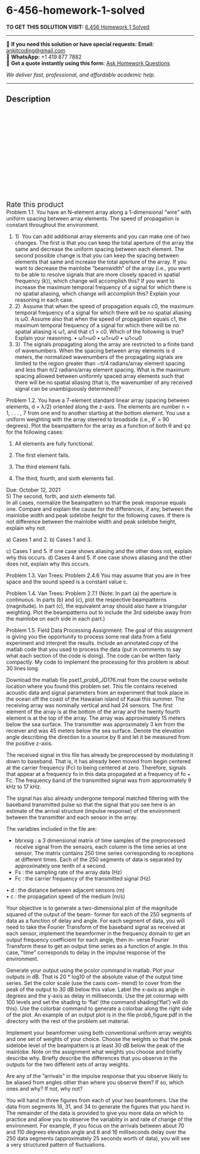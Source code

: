 # 6-456-homework-1-solved
**TO GET THIS SOLUTION VISIT:** [6.456 Homework 1 Solved](https://www.ankitcodinghub.com/product/6-456-homework-1-solved/)


---

📩 **If you need this solution or have special requests:** **Email:** ankitcoding@gmail.com  
📱 **WhatsApp:** +1 419 877 7882  
📄 **Get a quote instantly using this form:** [Ask Homework Questions](https://www.ankitcodinghub.com/services/ask-homework-questions/)

*We deliver fast, professional, and affordable academic help.*

---

<h2>Description</h2>



<div class="kk-star-ratings kksr-auto kksr-align-center kksr-valign-top" data-payload="{&quot;align&quot;:&quot;center&quot;,&quot;id&quot;:&quot;92137&quot;,&quot;slug&quot;:&quot;default&quot;,&quot;valign&quot;:&quot;top&quot;,&quot;ignore&quot;:&quot;&quot;,&quot;reference&quot;:&quot;auto&quot;,&quot;class&quot;:&quot;&quot;,&quot;count&quot;:&quot;0&quot;,&quot;legendonly&quot;:&quot;&quot;,&quot;readonly&quot;:&quot;&quot;,&quot;score&quot;:&quot;0&quot;,&quot;starsonly&quot;:&quot;&quot;,&quot;best&quot;:&quot;5&quot;,&quot;gap&quot;:&quot;4&quot;,&quot;greet&quot;:&quot;Rate this product&quot;,&quot;legend&quot;:&quot;0\/5 - (0 votes)&quot;,&quot;size&quot;:&quot;24&quot;,&quot;title&quot;:&quot;6.456 Homework 1 Solved&quot;,&quot;width&quot;:&quot;0&quot;,&quot;_legend&quot;:&quot;{score}\/{best} - ({count} {votes})&quot;,&quot;font_factor&quot;:&quot;1.25&quot;}">

<div class="kksr-stars">

<div class="kksr-stars-inactive">
            <div class="kksr-star" data-star="1" style="padding-right: 4px">


<div class="kksr-icon" style="width: 24px; height: 24px;"></div>
        </div>
            <div class="kksr-star" data-star="2" style="padding-right: 4px">


<div class="kksr-icon" style="width: 24px; height: 24px;"></div>
        </div>
            <div class="kksr-star" data-star="3" style="padding-right: 4px">


<div class="kksr-icon" style="width: 24px; height: 24px;"></div>
        </div>
            <div class="kksr-star" data-star="4" style="padding-right: 4px">


<div class="kksr-icon" style="width: 24px; height: 24px;"></div>
        </div>
            <div class="kksr-star" data-star="5" style="padding-right: 4px">


<div class="kksr-icon" style="width: 24px; height: 24px;"></div>
        </div>
    </div>

<div class="kksr-stars-active" style="width: 0px;">
            <div class="kksr-star" style="padding-right: 4px">


<div class="kksr-icon" style="width: 24px; height: 24px;"></div>
        </div>
            <div class="kksr-star" style="padding-right: 4px">


<div class="kksr-icon" style="width: 24px; height: 24px;"></div>
        </div>
            <div class="kksr-star" style="padding-right: 4px">


<div class="kksr-icon" style="width: 24px; height: 24px;"></div>
        </div>
            <div class="kksr-star" style="padding-right: 4px">


<div class="kksr-icon" style="width: 24px; height: 24px;"></div>
        </div>
            <div class="kksr-star" style="padding-right: 4px">


<div class="kksr-icon" style="width: 24px; height: 24px;"></div>
        </div>
    </div>
</div>


<div class="kksr-legend" style="font-size: 19.2px;">
            <span class="kksr-muted">Rate this product</span>
    </div>
    </div>
<div class="page" title="Page 1">
<div class="layoutArea">
<div class="column">
Problem 1.1. You have an N-element array along a 1-dimensional ”wire” with uniform spacing between array elements. The speed of propagation is constant throughout the environment.

<ol>
<li>1) &nbsp;You can add additional array elements and you can make one of two changes. The first is that you can keep the total aperture of the array the same and decrease the uniform spacing between each element. The second possible change is that you can keep the spacing between elements that same and increase the total aperture of the array. If you want to decrease the mainlobe ”beamwidth” of the array (i.e., you want to be able to resolve signals that are more closely spaced in spatial frequency (k)), which change will accomplish this? If you want to increase the maximum temporal frequency of a signal for which there is no spatial aliasing, which change will accomplish this? Explain your reasoning in each case.</li>
<li>2) &nbsp;Assume that when the speed of propagation equals c0, the maximum temporal frequency of a signal for which there will be no spatial aliasing is ω0. Assume also that when the speed of propagation equals c1, the maximum temporal frequency of a signal for which there will be no spatial aliasing is ω1, and that c1 &gt; c0. Which of the following is true? Explain your reasoning.
• ω1&gt;ω0 • ω1=ω0 • ω1&lt;ω0
</li>
<li>3) &nbsp;The signals propagating along the array are restricted to a finite band of wavenumbers. When the spacing between array elements is d meters, the normalized wavenumbers of the propagating signals are limited to the region greater than −π/4 radians/array element spacing and less than π/2 radians/array element spacing. What is the maximum spacing allowed between uniformly spaced array elements such that there will be no spatial aliasing (that is, the wavenumber of any received signal can be unambiguously determined)?</li>
</ol>
Problem 1.2. You have a 7-element standard linear array (spacing between elements, d = λ/2) oriented along the z-axis. The elements are number n = 1, . . . , 7 from one end to another starting at the bottom element. You use a uniform weighting with the array steered to broadside (i.e., θ′ = 90 degrees). Plot the beampattern for the array as a function of both θ and ψz for the following cases:

1) All elements are fully functional.

2) The first element fails.

3) The third element fails.

4) The third, fourth, and sixth elements fail.

</div>
</div>
<div class="layoutArea">
<div class="column">
Due: October 12, 2021

</div>
</div>
</div>
<div class="page" title="Page 2">
<div class="layoutArea">
<div class="column">
5) The second, forth, and sixth elements fail.

</div>
</div>
<div class="layoutArea">
<div class="column">
In all cases, normalize the beampattern so that the peak response equals one. Compare and explain the cause for the differences, if any, between the mainlobe width and peak sidelobe height for the following cases. If there is not difference between the mainlobe width and peak sidelobe height, explain why not.

a) Cases 1 and 2. b) Cases 1 and 3.

c) Cases 1 and 5. If one case shows aliasing and the other does not, explain why this occurs. d) Cases 4 and 5. If one case shows aliasing and the other does not, explain why this occurs.

Problem 1.3. Van Trees: Problem 2.4.6 You may assume that you are in free space and the sound speed is a constant value c.

Problem 1.4. Van Trees: Problem 2.7.1 (Note: In part (a) the aperture is continuous. In parts (b) and (c), plot the respective beampatterns (magnitude). In part (c), the equivalent array should also have a triangular weighting. Plot the beampatterns out to include the 3rd sidelobe away from the mainlobe on each side in each part.)

Problem 1.5. Field Data Processing Assignment: The goal of this assignment is giving you the opportunity to process some real data from a field experiment and interpret the results. Include an annotated copy of the matlab code that you used to process the data (put in comments to say what each section of the code is doing). The code can be written fairly compactly. My code to implement the processing for this problem is about 30 lines long.

Download the matlab file pset1_prob6_JD176.mat from the course website location where you found this problem set. This file contains received acoustic data and signal parameters from an experiment that took place in the ocean off the coast of the Hawaiian island of Kauai this summer. The receiving array was nominally vertical and had 24 sensors. The first element of the array is at the bottom of the array and the twenty fourth element is at the top of the array. The array was approximately 15 meters below the sea surface. The transmitter was approximately 3 km from the receiver and was 45 meters below the sea surface. Denote the elevation angle describing the direction to a source by θ and let it be measured from the positive z-axis.

The received signal in this file has already be preprocessed by modulating it down to baseband. That is, it has already been moved from begin centered at the carrier frequency (Fc) to being centered at zero. Therefore, signals that appear at a frequency fo in this data propagated at a frequency of fo + Fc. The frequency band of the transmitted signal was from approximately 9 kHz to 17 kHz.

The signal has also already undergone temporal matched filtering with the baseband transmitted pulse so that the signal that you see here is an estimate of the arrival structure (impulse response) of the environment between the transmitter and each sensor in the array.

The variables included in the file are:

<ul>
<li>bbrxsig : a 3 dimensional matrix of time samples of the preprocessed receive signal from the sensors, each column is the time series at one sensor. The matrix contains 250 time series corresponding to receptions at different times. Each of the 250 segments of data is separated by approximately one tenth of a second.</li>
<li>Fs : the sampling rate of the array data (Hz)</li>
<li>Fc : the carrier frequency of the transmitted signal (Hz)</li>
</ul>
</div>
</div>
</div>
<div class="page" title="Page 3">
<div class="layoutArea">
<div class="column">
• d : the distance between adjacent sensors (m)

</div>
</div>
<div class="layoutArea">
<div class="column">
• c : the propagation speed of the medium (m/s)

Your objective is to generate a two-dimensional plot of the magnitude squared of the output of the beam- former for each of the 250 segments of data as a function of delay and angle. For each segment of data, you will need to take the Fourier Transform of the baseband signal as received at each sensor, implement the beamformer in the frequency domain to get an output frequency coefficient for each angle, then in- verse Fourier Transform these to get an output time series as a function of angle. In this case, ”time” corresponds to delay in the impulse response of the environment.

Generate your output using the pcolor command in matlab. Plot your outputs in dB. That is 20 * log10 of the absolute value of the output time series. Set the color scale (use the caxis com- mend) to cover from the peak of the output to 30 dB below this value. Label the x-axis as angle in degrees and the y-axis as delay in milliseconds. Use the jet colormap with 100 levels and set the shading to ‘flat’ (the command shading(‘flat’) will do this). Use the colorbar command to generate a colorbar along the right side of the plot. An example of an output plot is in the file prob6_figure.pdf in the directory with the rest of the problem set material.

Implement your beamformer using both conventional uniform array weights and one set of weights of your choice. Choose the weights so that the peak sidelobe level of the beampattern is at least 30 dB below the peak of the mainlobe. Note on the assignment what weights you choose and briefly describe why. Briefly describe the differences that you observe in the outputs for the two different sets of array weights.

Are any of the ”arrivals” in the impulse response that you observe likely to be aliased from angles other than where you observe them? If so, which ones and why? If not, why not?

You will hand in three figures from each of your two beamfomers. Use the data from segments 16, 31, and 34 to generate the figures that you hand in. The remainder of the data is provided to give you more data on which to practice and allow you to observe the variablity in and rate of change of the environment. For example, if you focus on the arrivals between about 70 and 110 degrees elevation angle and 6 and 16 milliseconds delay over the 250 data segments (approximately 25 seconds worth of data), you will see a very structured pattern of fluctuations.

</div>
</div>
</div>
